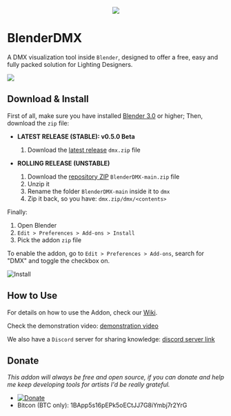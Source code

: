 <p align="center">
  <img src="https://i.ibb.co/Wn9wkH1/banner.png" />
</p>

# BlenderDMX

A DMX visualization tool inside `Blender`, designed to offer a free, easy and fully packed solution for Lighting Designers.

![](https://i.ibb.co/rvpKYxB/render-eevee-7.png)

## Download & Install

First of all, make sure you have installed [Blender 3.0](https://www.blender.org/download/) or higher;
Then, download the `zip` file:

- **LATEST RELEASE (STABLE): v0.5.0 Beta**

   1. Download the [latest release](https://github.com/hugoaboud/BlenderDMX/releases/tag/v0.5.0-beta) `dmx.zip` file

- **ROLLING RELEASE (UNSTABLE)**

   1. Download the [repository ZIP](https://github.com/hugoaboud/BlenderDMX/archive/main.zip) `BlenderDMX-main.zip` file
   2. Unzip it
   3. Rename the folder `BlenderDMX-main` inside it to `dmx`
   4. Zip it back, so you have: `dmx.zip/dmx/<contents>`

Finally:
   1. Open Blender
   2. `Edit > Preferences > Add-ons > Install`
   3. Pick the addon `zip` file

To enable the addon, go to `Edit > Preferences > Add-ons`, search for "DMX" and toggle the checkbox on.

![Install](https://i.imgur.com/Q1R0AzP.gif)

## How to Use

For details on how to use the Addon, check our [Wiki](https://github.com/hugoaboud/BlenderDMX/wiki).

Check the demonstration video:
[demonstration video](https://www.youtube.com/watch?v=uzZQhcqSjS4)

We also have a `Discord` server for sharing knowledge: [discord server link](https://discord.gg/FQVVyc45T9)

## Donate

*This addon will always be free and open source, if you can donate and help me keep developing tools for artists I'd be really grateful.*
- [![Donate](https://img.shields.io/badge/Donate-PayPal-green.svg)](https://www.paypal.com/donate?hosted_button_id=ZC6UQ8TKWZVZU)
- Bitcon (BTC only): 1BApp5s16pEPk5oECtJJ7G8iYmbj7r2YrG
